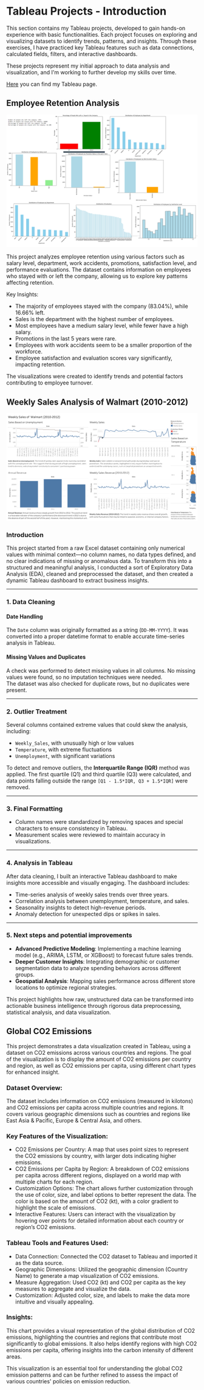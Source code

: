 # Tableau Projects - Introduction  
This section contains my Tableau projects, developed to gain hands-on experience with basic functionalities. Each project focuses on exploring and visualizing datasets to identify trends, patterns, and insights. Through these exercises, I have practiced key Tableau features such as data connections, calculated fields, filters, and interactive dashboards.  

These projects represent my initial approach to data analysis and visualization, and I'm working to further develop my skills over time. 

[Here](https://public.tableau.com/app/profile/davide.mantica/vizzes) you can find my Tableau page.


## Employee Retention Analysis


![Employee Retention Analysis](https://github.com/dmantica5/davide-mantica/blob/main/tableau-projects/Immagine.png?raw=true)


This project analyzes employee retention using various factors such as salary level, department, work accidents, promotions, satisfaction level, and performance evaluations.
The dataset contains information on employees who stayed with or left the company, allowing us to explore key patterns affecting retention.

Key Insights:
 - The majority of employees stayed with the company (83.04%), while 16.66% left.
 - Sales is the department with the highest number of employees.
 - Most employees have a medium salary level, while fewer have a high salary.
 - Promotions in the last 5 years were rare.
 - Employees with work accidents seem to be a smaller proportion of the workforce.
 - Employee satisfaction and evaluation scores vary significantly, impacting retention.

The visualizations were created to identify trends and potential factors contributing to employee turnover.


## Weekly Sales Analysis of Walmart (2010-2012)
![<img src="tableau-projects/Dashboard 1.png" width="500">](https://raw.githubusercontent.com/dmantica5/davide-mantica/refs/heads/main/Dashboard%201.png)
### Introduction 
This project started from a raw Excel dataset containing only numerical values with minimal context—no column names, no data types defined, and no clear indications of missing or anomalous data. To transform this into a structured and meaningful analysis, I conducted a sort of Exploratory Data Analysis (EDA), cleaned and preprocessed the dataset, and then created a dynamic Tableau dashboard to extract business insights.  

---

### 1. Data Cleaning

#### Date Handling  
The `Date` column was originally formatted as a string (`DD-MM-YYYY`). It was converted into a proper datetime format to enable accurate time-series analysis in Tableau.  

#### Missing Values and Duplicates  
A check was performed to detect missing values in all columns. No missing values were found, so no imputation techniques were needed.  
The dataset was also checked for duplicate rows, but no duplicates were present.  

---

### 2. Outlier Treatment
Several columns contained extreme values that could skew the analysis, including:  
- `Weekly_Sales`, with unusually high or low values  
- `Temperature`, with extreme fluctuations  
- `Unemployment`, with significant variations  

To detect and remove outliers, the **Interquartile Range (IQR)** method was applied. The first quartile (Q1) and third quartile (Q3) were calculated, and data points falling outside the range `[Q1 - 1.5*IQR, Q3 + 1.5*IQR]` were removed.  

---

### 3. Final Formatting
- Column names were standardized by removing spaces and special characters to ensure consistency in Tableau.  
- Measurement scales were reviewed to maintain accuracy in visualizations.  

---

### 4. Analysis in Tableau
After data cleaning, I built an interactive Tableau dashboard to make insights more accessible and visually engaging. The dashboard includes:
- Time-series analysis of weekly sales trends over three years.
- Correlation analysis between unemployment, temperature, and sales.
- Seasonality insights to detect high-revenue periods.
- Anomaly detection for unexpected dips or spikes in sales.

---

### 5. Next steps and potential improvements
- **Advanced Predictive Modeling**: Implementing a machine learning model (e.g., ARIMA, LSTM, or XGBoost) to forecast future sales trends.
- **Deeper Customer Insights**: Integrating demographic or customer segmentation data to analyze spending behaviors across different groups.
- **Geospatial Analysis**: Mapping sales performance across different store locations to optimize regional strategies.

This project highlights how raw, unstructured data can be transformed into actionable business intelligence through rigorous data preprocessing, statistical analysis, and data visualization.  


## Global CO2 Emissions
This project demonstrates a data visualization created in Tableau, using a dataset on CO2 emissions across various countries and regions. The goal of the visualization is to display the amount of CO2 emissions per country and region, as well as CO2 emissions per capita, using different chart types for enhanced insight.

### Dataset Overview:
The dataset includes information on CO2 emissions (measured in kilotons) and CO2 emissions per capita across multiple countries and regions. It covers various geographic dimensions such as countries and regions like East Asia & Pacific, Europe & Central Asia, and others.

### Key Features of the Visualization:
- CO2 Emissions per Country: A map that uses point sizes to represent the CO2 emissions by country, with larger dots indicating higher emissions.
- CO2 Emissions per Capita by Region: A breakdown of CO2 emissions per capita across different regions, displayed on a world map with multiple charts for each region.
- Customization Options: The chart allows further customization through the use of color, size, and label options to better represent the data. The color is based on the amount of CO2 (kt), with a color gradient to 
  highlight the scale of emissions.
- Interactive Features: Users can interact with the visualization by hovering over points for detailed information about each country or region’s CO2 emissions.

### Tableau Tools and Features Used:
- Data Connection: Connected the CO2 dataset to Tableau and imported it as the data source.
- Geographic Dimensions: Utilized the geographic dimension (Country Name) to generate a map visualization of CO2 emissions.
- Measure Aggregation: Used CO2 (kt) and CO2 per capita as the key measures to aggregate and visualize the data.
- Customization: Adjusted color, size, and labels to make the data more intuitive and visually appealing.

### Insights:
This chart provides a visual representation of the global distribution of CO2 emissions, highlighting the countries and regions that contribute most significantly to global emissions. It also helps identify regions with high CO2 emissions per capita, offering insights into the carbon intensity of different areas.

This visualization is an essential tool for understanding the global CO2 emission patterns and can be further refined to assess the impact of various countries' policies on emission reduction.
